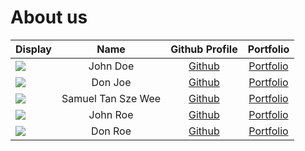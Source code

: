 # About us

Display |        Name        | Github Profile | Portfolio 
--------|:------------------:|:--------------:|:---------:
![](https://via.placeholder.com/100.png?text=Photo) |      John Doe      | [Github](https://github.com/) | [Portfolio](docs/team/johndoe.md)
![](https://via.placeholder.com/100.png?text=Photo) |      Don Joe       | [Github](https://github.com/) | [Portfolio](docs/team/johndoe.md)
![](https://via.placeholder.com/100.png?text=Photo) | Samuel Tan Sze Wee | [Github](https://github.com/) | [Portfolio](docs/team/johndoe.md)
![](https://via.placeholder.com/100.png?text=Photo) |      John Roe      | [Github](https://github.com/) | [Portfolio](docs/team/johndoe.md)
![](https://via.placeholder.com/100.png?text=Photo) |      Don Roe       | [Github](https://github.com/) | [Portfolio](docs/team/johndoe.md)
